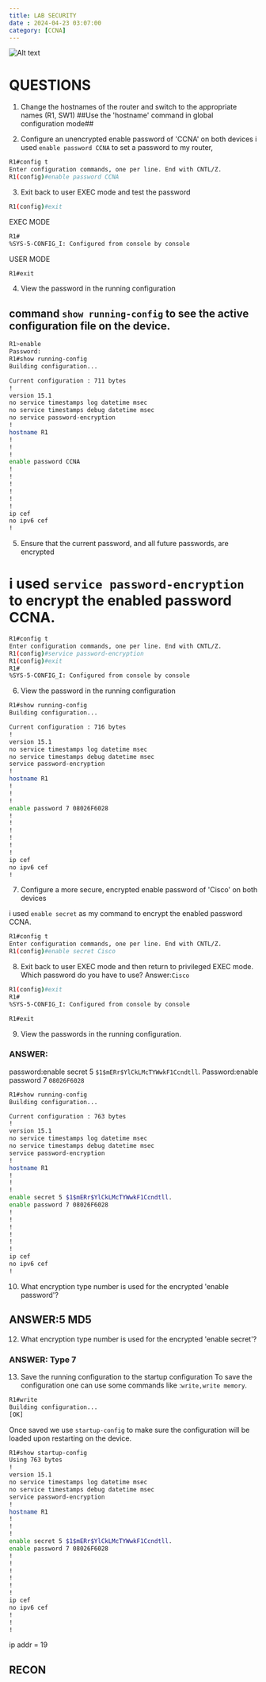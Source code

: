 ```yaml
---
title: LAB SECURITY
date : 2024-04-23 03:07:00
category: [CCNA]
---
```



![Alt text](/assets/img/kioptrix/john.jpg)

# QUESTIONS
1. Change the hostnames of the router and switch to the appropriate names (R1, SW1)
##Use the 'hostname' command in global configuration mode##

2. Configure an unencrypted enable password of 'CCNA' on both devices
 i used `enable password CCNA` to set a password to my router, 
```bash
R1#config t
Enter configuration commands, one per line. End with CNTL/Z.
R1(config)#enable password CCNA

```
3. Exit back to user EXEC mode and test the password

```bash 
R1(config)#exit

```

EXEC MODE
```bash
R1#
%SYS-5-CONFIG_I: Configured from console by console

```
USER MODE 
```bash
R1#exit

```
4. View the password in the running configuration

## command `show running-config` to see the active configuration file on the device.
```bash
R1>enable
Password: 
R1#show running-config
Building configuration...

Current configuration : 711 bytes
!
version 15.1
no service timestamps log datetime msec
no service timestamps debug datetime msec
no service password-encryption
!
hostname R1
!
!
!
enable password CCNA
!
!
!
!
!
!
ip cef
no ipv6 cef
!
```
5. Ensure that the current password, and all future passwords, are encrypted

# i used `service password-encryption` to encrypt the enabled password CCNA.
```bash
R1#config t
Enter configuration commands, one per line. End with CNTL/Z.
R1(config)#service password-encryption
R1(config)#exit
R1#
%SYS-5-CONFIG_I: Configured from console by console

```
6. View the password in the running configuration
```bash
R1#show running-config
Building configuration...

Current configuration : 716 bytes
!
version 15.1
no service timestamps log datetime msec
no service timestamps debug datetime msec
service password-encryption
!
hostname R1
!
!
!
enable password 7 08026F6028
!
!
!
!
!
!
ip cef
no ipv6 cef
!
```

7. Configure a more secure, encrypted enable password of 'Cisco' on both devices

i used `enable secret` as my command to encrypt the enabled password CCNA.
```bash
R1#config t
Enter configuration commands, one per line. End with CNTL/Z.
R1(config)#enable secret Cisco
```


8. Exit back to user EXEC mode and then return to privileged EXEC mode.
Which password do you have to use? 
Answer:`Cisco` 
```bash
R1(config)#exit
R1#
%SYS-5-CONFIG_I: Configured from console by console

R1#exit
```

9. View the passwords in the running configuration.

### ANSWER:
password:enable secret 5 `$1$mERr$YlCkLMcTYWwkF1Ccndtll`.
Password:enable password 7 `08026F6028`

```bash
R1#show running-config
Building configuration...

Current configuration : 763 bytes
!
version 15.1
no service timestamps log datetime msec
no service timestamps debug datetime msec
service password-encryption
!
hostname R1
!
!
!
enable secret 5 $1$mERr$YlCkLMcTYWwkF1Ccndtll.
enable password 7 08026F6028
!
!
!
!
!
!
ip cef
no ipv6 cef
!
```


10. What encryption type number is used for the encrypted 'enable password'?
## ANSWER:5 MD5
12. What encryption type number is used for the encrypted 'enable secret'?
### ANSWER: Type 7

13. Save the running configuration to the startup configuration
To save the configuration one can use some commands like :`write,write memory`.
```bash
R1#write
Building configuration...
[OK]
```
Once saved  we use `startup-config` to make sure the configuration will be loaded upon restarting on the device.
```bash
R1#show startup-config
Using 763 bytes
!
version 15.1
no service timestamps log datetime msec
no service timestamps debug datetime msec
service password-encryption
!
hostname R1
!
!
!
enable secret 5 $1$mERr$YlCkLMcTYWwkF1Ccndtll.
enable password 7 08026F6028
!
!
!
!
!
!
ip cef
no ipv6 cef
!
!
!
``` 







ip addr = 19

## RECON
